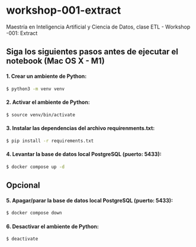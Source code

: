# workshop-001-extract
Maestría en Inteligencia Artificial y Ciencia de Datos, clase ETL - Workshop -001: Extract

## Siga los siguientes pasos antes de ejecutar el notebook (Mac OS X - M1)

#### 1. Crear un ambiente de Python:
```bash
$ python3 -m venv venv
```

#### 2. Activar el ambiente de Python:
```bash
$ source venv/bin/activate
```

#### 3. Instalar las dependencias del archivo requirenments.txt:
```bash
$ pip install -r requirements.txt
```

#### 4. Levantar la base de datos local PostgreSQL (puerto: 5433):
```bash
$ docker compose up -d
```

## Opcional

#### 5. Apagar/parar la base de datos local PostgreSQL (puerto: 5433):
```bash
$ docker compose down
```

#### 6. Desactivar el ambiente de Python:
```bash
$ deactivate
```